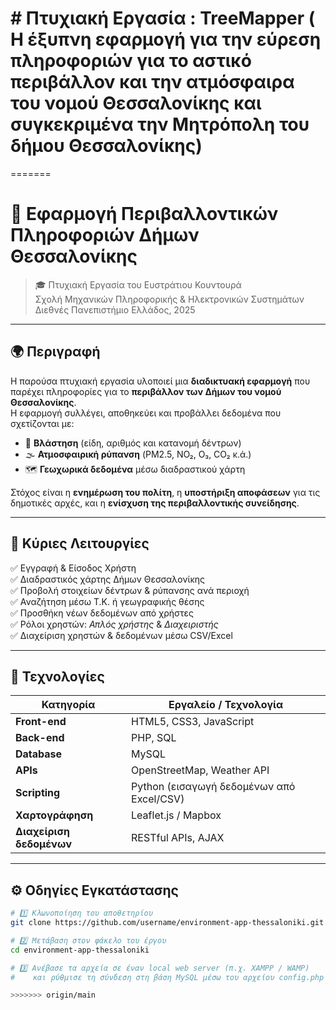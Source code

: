 
# #  Πτυχιακή Εργασία : TreeMapper ( Η έξυπνη εφαρμογή για την εύρεση πληροφοριών για το αστικό περιβάλλον και την ατμόσφαιρα του νομού Θεσσαλονίκης και συγκεκριμένα την Μητρόπολη του δήμου Θεσσαλονίκης)  
=======
# 🌿 Εφαρμογή Περιβαλλοντικών Πληροφοριών Δήμων Θεσσαλονίκης

> 🎓 Πτυχιακή Εργασία του Ευστράτιου Κουντουρά  
> Σχολή Μηχανικών Πληροφορικής & Ηλεκτρονικών Συστημάτων  
> Διεθνές Πανεπιστήμιο Ελλάδος, 2025  

---

## 🌍 Περιγραφή

Η παρούσα πτυχιακή εργασία υλοποιεί μια **διαδικτυακή εφαρμογή** που παρέχει πληροφορίες για το **περιβάλλον των Δήμων του νομού Θεσσαλονίκης**.  
Η εφαρμογή συλλέγει, αποθηκεύει και προβάλλει δεδομένα που σχετίζονται με:

- 🌲 **Βλάστηση** (είδη, αριθμός και κατανομή δέντρων)  
- 🌫️ **Ατμοσφαιρική ρύπανση** (PM2.5, NO₂, O₃, CO₂ κ.ά.)  
- 🗺️ **Γεωχωρικά δεδομένα** μέσω διαδραστικού χάρτη  

Στόχος είναι η **ενημέρωση του πολίτη**, η **υποστήριξη αποφάσεων** για τις δημοτικές αρχές, και η **ενίσχυση της περιβαλλοντικής συνείδησης**.

---

## 🧭 Κύριες Λειτουργίες

✅ Εγγραφή & Είσοδος Χρήστη  
✅ Διαδραστικός χάρτης Δήμων Θεσσαλονίκης  
✅ Προβολή στοιχείων δέντρων & ρύπανσης ανά περιοχή  
✅ Αναζήτηση μέσω Τ.Κ. ή γεωγραφικής θέσης  
✅ Προσθήκη νέων δεδομένων από χρήστες  
✅ Ρόλοι χρηστών: *Απλός χρήστης* & *Διαχειριστής*  
✅ Διαχείριση χρηστών & δεδομένων μέσω CSV/Excel  

---

## 🧩 Τεχνολογίες

| Κατηγορία | Εργαλείο / Τεχνολογία |
|------------|------------------------|
| **Front-end** | HTML5, CSS3, JavaScript |
| **Back-end** | PHP, SQL |
| **Database** | MySQL |
| **APIs** | OpenStreetMap, Weather API |
| **Scripting** | Python (εισαγωγή δεδομένων από Excel/CSV) |
| **Χαρτογράφηση** | Leaflet.js / Mapbox |
| **Διαχείριση δεδομένων** | RESTful APIs, AJAX |

---

## ⚙️ Οδηγίες Εγκατάστασης

```bash
# 1️⃣ Κλωνοποίηση του αποθετηρίου
git clone https://github.com/username/environment-app-thessaloniki.git

# 2️⃣ Μετάβαση στον φάκελο του έργου
cd environment-app-thessaloniki

# 3️⃣ Ανέβασε τα αρχεία σε έναν local web server (π.χ. XAMPP / WAMP)
#    και ρύθμισε τη σύνδεση στη βάση MySQL μέσω του αρχείου config.php

>>>>>>> origin/main

